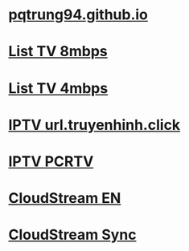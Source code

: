 
# [pqtrung94.github.io](https://github.com/pqtrung94/pqtrung94.github.io)
# [List TV 8mbps](https://raw.githubusercontent.com/pqtrung94/pqtrung94.github.io/main/IPTV/TV.m3u)
# [List TV 4mbps](https://raw.githubusercontent.com/pqtrung94/pqtrung94.github.io/main/IPTV/TV1.m3u)
# [IPTV url.truyenhinh.click](https://url.truyenhinh.click/member/bundles)
# [IPTV PCRTV](https://www.facebook.com/share/p/12DEpMQJscM/)
# [CloudStream EN](https://raw.githubusercontent.com/pqtrung94/pqtrung94.github.io/refs/heads/main/Cloudstream/en.repo.json)
# [CloudStream Sync](https://raw.githubusercontent.com/pqtrung94/pqtrung94.github.io/refs/heads/main/Cloudstream/repo.json)
